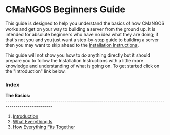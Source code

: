 # CMaNGOS Beginners Guide
This guide is designed to help you understand the basics of how CMaNGOS works and get on your way to building a server from the ground up. It is intended for absolute beginners who have no idea what they are doing; if that's not you and you just want a step-by-step guide to building a server then you may want to skip ahead to the [Installation Instructions](Installation-Instructions).

This guide will not show you how to _do_ anything directly but it should prepare you to follow the Installation Instructions with a little more knowledge and understanding of what is going on. To get started click on the "Introduction" link below.

### Index
**The Basics:**<br />
-----------------------------------------------------------------------------------------------------<br />
1. [Introduction](Beginners-Guide-Introduction)<br />
2. [What Everything Is](Beginners-Guide-What-Everything-Is)<br />
3. [How Everything Fits Together](Beginners-Guide-How-Everything-Fits-Together)<br />
<br />
<br />
